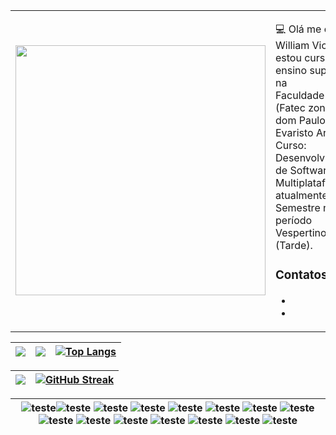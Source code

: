 <table border="0" cellspacing="0" cellpadding="0">
  <tr>
    <td style="border: 0";>
      <img width="400" src="https://d27jswm5an3efw.cloudfront.net/app/uploads/2019/07/insert-image-html.jpg" />
    </td>
    <td style="border: 0";>
      <p>
        💻 Olá me chamo William Victor, estou cursando ensino superior na <br> Faculdade (Fatec zona sul - dom Paulo Evaristo Arns) Curso: Desenvolvimento <br> de Software Multiplataforma, atualmente no 5° Semestre no período Vespertino (Tarde).
      </p>
      <h3>Contatos</h3>
      <ul>
        <li>
           <a href="https://www.instagram.com/william_fraga00/"><img src="https://img.shields.io/badge/Instagram-E4405F?style=for-the-badge&logo=instagram&logoColor=white" alt="" srcset=""></a>
        </li>
        <li>
          <a href="https://www.linkedin.com/in/william-victor-soares-silva-marques-fraga-1a7104233/"><img src="https://img.shields.io/badge/LinkedIn-0077B5?style=for-the-badge&logo=linkedin&logoColor=white" alt="" srcset=""></a>
        </li>
      </ul>
    </td>
  </tr>
</table>





| ![](http://github-profile-summary-cards.vercel.app/api/cards/stats?username=WilliamFraga21&theme=midnight_purple) | ![](http://github-profile-summary-cards.vercel.app/api/cards/repos-per-language?username=WilliamFraga21&theme=midnight_purple) | [![Top Langs](https://github-readme-stats.vercel.app/api/top-langs/?username=WilliamFraga21&show_icons=true&theme=transparent&layout=compact)](https://github.com/anuraghazra/github-readme-stats) |
| :-: | :-: | :-: |


| ![](http://github-profile-summary-cards.vercel.app/api/cards/profile-details?username=WilliamFraga21&theme=midnight_purple) | [![GitHub Streak](https://streak-stats.demolab.com?user=WilliamFraga21&theme=shadow-purple&hide_border=true&locale=pt_BR&date_format=%5BY%20%5DM%20j)](https://git.io/streak-stats)|
| :-: | :-: |

|![teste](https://img.shields.io/badge/CSS3-1572B6?style=for-the-badge&logo=css3&logoColor=white)![teste](https://img.shields.io/badge/MariaDB-003545?style=for-the-badge&logo=mariadb&logoColor=white) ![teste](https://img.shields.io/badge/GIT-E44C30?style=for-the-badge&logo=git&logoColor=white) ![teste](https://img.shields.io/badge/MySQL-005C84?style=for-the-badge&logo=mysql&logoColor=white) ![teste](https://img.shields.io/badge/Bootstrap-563D7C?style=for-the-badge&logo=bootstrap&logoColor=white) ![teste](https://img.shields.io/badge/Android-3DDC84?style=for-the-badge&logo=android&logoColor=white) ![teste](https://img.shields.io/badge/Vue.js-35495E?style=for-the-badge&logo=vue.js&logoColor=4FC08D) ![teste](https://img.shields.io/badge/React-20232A?style=for-the-badge&logo=react&logoColor=61DAFB) ![teste](https://img.shields.io/badge/PHP-777BB4?style=for-the-badge&logo=php&logoColor=white) ![teste](https://img.shields.io/badge/Java-ED8B00?style=for-the-badge&logo=openjdk&logoColor=white) ![teste](https://img.shields.io/badge/C%2B%2B-00599C?style=for-the-badge&logo=c%2B%2B&logoColor=white) ![teste](https://img.shields.io/badge/C-00599C?style=for-the-badge&logo=c&logoColor=white) ![teste](https://img.shields.io/badge/JavaScript-F7DF1E?style=for-the-badge&logo=javascript&logoColor=black) ![teste](https://img.shields.io/badge/Node.js-43853D?style=for-the-badge&logo=node.js&logoColor=white) ![teste](https://img.shields.io/badge/JavaScript-323330?style=for-the-badge&logo=javascript&logoColor=F7DF1E)|
|:-:|
